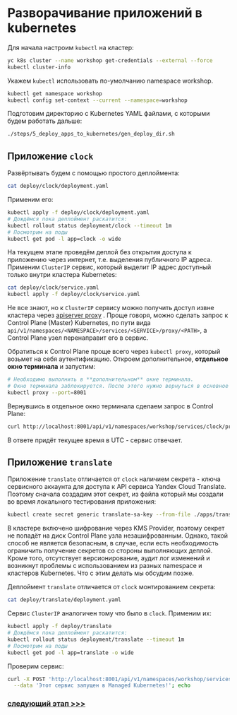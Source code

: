 # Разворачивание приложений в kubernetes

Для начала настроим `kubectl` на кластер:
```bash
yc k8s cluster --name workshop get-credentials --external --force
kubectl cluster-info
```

Укажем `kubectl` использовать по-умолчанию namespace workshop.
```bash 
kubectl get namespace workshop
kubectl config set-context --current --namespace=workshop
```

Подготовим директорию с Kubernetes YAML файлами, с которыми будем работать дальше:
```bash
./steps/5_deploy_apps_to_kubernetes/gen_deploy_dir.sh
```

## Приложение `clock`

Развёртывать будем с помощью простого деплоймента:
```bash
cat deploy/clock/deployment.yaml
```

Применим его:
```bash
kubectl apply -f deploy/clock/deployment.yaml
# Дождёмся пока деплоймент раскатится:
kubectl rollout status deployment/clock --timeout 1m
# Посмотрим на поды
kubectl get pod -l app=clock -o wide
```

На текущем этапе проведём деплой без открытия доступа к приложению через интернет, т.е. выделения публичного IP адреса.
Применим `ClusterIP` сервис, который выделит IP адрес доступный только внутри кластера Kubernetes:
```bash
cat deploy/clock/service.yaml
kubectl apply -f deploy/clock/service.yaml
```

Не все знают, но к `ClusterIP` сервису можно получить доступ извне кластера через
[apiserver proxy](https://kubernetes.io/docs/tasks/access-application-cluster/access-cluster/#manually-constructing-apiserver-proxy-urls)
. Проще говоря, можно сделать запрос к Control Plane (Master) Kubernetes, по пути вида
`api/v1/namespaces/<NAMESPACE>/services/<SERVICE>/proxy/<PATH>`, а Control Plane узел перенаправит его в сервис.

Обратиться к Control Plane проще всего через `kubectl proxy`, который возьмет на себя аутентификацию. Откроем
дополнительное, **отдельное окно терминала** и запустим:
```bash
# Необходимо выполнить в **дополнительном** окне терминала.
# Окно терминала заблокируется. После этого нужно вернуться в основное окно.
kubectl proxy --port=8001
```

Вернувшись в отдельное окно терминала сделаем запрос в Control Plane:
```bash
curl http://localhost:8001/api/v1/namespaces/workshop/services/clock/proxy/
```
В ответе придёт текущее время в UTC - сервис отвечает.

## Приложение `translate`

Приложение `translate` отличается от `clock` наличием секрета - ключа сервисного аккаунта для доступа к API сервиса
Yandex Cloud Translate. Поэтому сначала создадим этот секрет, из файла который мы создали во время локального
тестирования приложения:
```bash
kubectl create secret generic translate-sa-key --from-file ./apps/translate/key.json
```

В кластере включено шифрование через KMS Provider, поэтому секрет не попадёт на диск Control Plane узла незашифрованным.
Однако, такой способ не является безопасным, в случае, если есть необходимость ограничить получение секретов со стороны
выполняющих деплой. Кроме того, отсутствует версионирование, аудит лог изменений и возникнут проблемы с использованием
из разных namespace и кластеров Kubernetes. Что с этим делать мы обсудим позже.

Деплоймент `translate` отличается от `clock` монтированием секрета:
```bash
cat deploy/translate/deployment.yaml
```

Сервис `ClusterIP` аналогичен тому что было в `clock`. Применим их:
```bash
kubectl apply -f deploy/translate
# Дождёмся пока деплоймент раскатится:
kubectl rollout status deployment/translate --timeout 1m
# Посмотрим на поды
kubectl get pod -l app=translate -o wide
```

Проверим сервис:
```bash
curl -X POST 'http://localhost:8001/api/v1/namespaces/workshop/services/translate/proxy/?to=en' \
  --data 'Этот сервис запущен в Managed Kubernetes!'; echo
```


### [cледующий этап >>>](../6_publish_apps_using_application_load_balancer/README.md)
